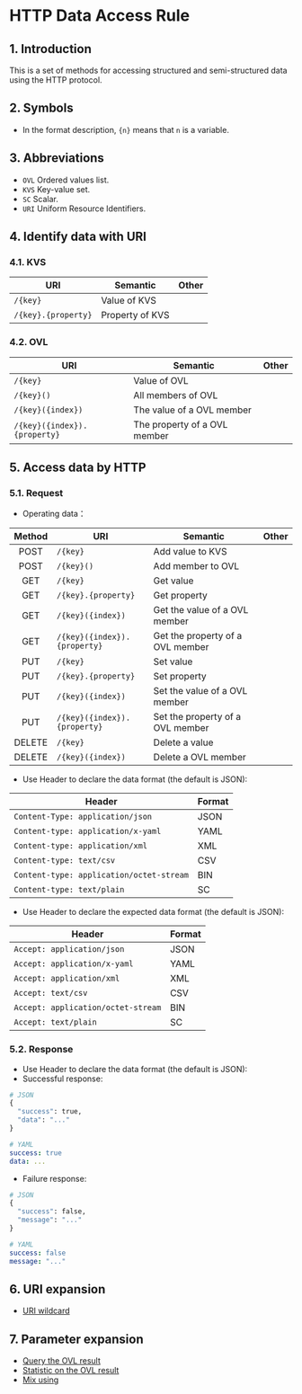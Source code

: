 # HTTP Data Access Rule

## 1. Introduction

This is a set of methods for accessing structured and semi-structured data using the HTTP protocol.

## 2. Symbols

- In the format description, `{n}` means that `n` is a variable.

<!--
- Symbols in URI：

| Symbol  | Effect                           | Other |
| :-----: | -------------------------------- | ----- |
|   `/`   | Spacer between keys              |       |
| `(` `)` | 索引访问；<br>函数参数；         |       |
|   `.`   | 访问属性、方法；<br>访问结果集； |       |
|   `+`   | 集合求并；                       |       |
|   `-`   | 集合求差；                       |       |
|  `, `   | 参数间隔；<br>枚举间隔；         |       |
| `'` `'` | 可选集标识；                     |       |
|   `*`   | 多字符通配；                     |       |
|   `_`   | 单字符通配；                     |       |
|   `!`   | 排除；<br>非；                   |       |
|   `$`   |                                  |       |

-->

## 3. Abbreviations

- `OVL` Ordered values list.
- `KVS` Key-value set.
- `SC` Scalar.
- `URI` Uniform Resource Identifiers.

## 4. Identify data with URI

### 4.1. KVS

| URI                 | Semantic        | Other |
| ------------------- | --------------- | ----- |
| `/{key}`            | Value of KVS    |       |
| `/{key}.{property}` | Property of KVS |       |

### 4.2. OVL

| URI                          | Semantic                     | Other |
| ---------------------------- | ---------------------------- | ----- |
| `/{key}`                     | Value of OVL                 |       |
| `/{key}()`                   | All members of OVL           |       |
| `/{key}({index})`            | The value of a OVL member    |       |
| `/{key}({index}).{property}` | The property of a OVL member |       |

## 5. Access data by HTTP

### 5.1. Request

- Operating data：

| Method | URI                          | Semantic                         | Other |
| :----: | ---------------------------- | -------------------------------- | ----- |
|  POST  | `/{key}`                     | Add value to KVS                 |       |
|  POST  | `/{key}()`                   | Add member to OVL                |       |
|  GET   | `/{key}`                     | Get value                        |       |
|  GET   | `/{key}.{property}`          | Get property                     |       |
|  GET   | `/{key}({index})`            | Get the value of a OVL member    |       |
|  GET   | `/{key}({index}).{property}` | Get the property of a OVL member |       |
|  PUT   | `/{key}`                     | Set value                        |       |
|  PUT   | `/{key}.{property}`          | Set property                     |       |
|  PUT   | `/{key}({index})`            | Set the value of a OVL member    |       |
|  PUT   | `/{key}({index}).{property}` | Set the property of a OVL member |       |
| DELETE | `/{key}`                     | Delete a value                   |       |
| DELETE | `/{key}({index})`            | Delete a OVL member              |       |

- Use Header to declare the data format (the default is JSON):

| Header                                   | Format |
| ---------------------------------------- | ------ |
| `Content-Type: application/json`         | JSON   |
| `Content-type: application/x-yaml`       | YAML   |
| `Content-type: application/xml`          | XML    |
| `Content-type: text/csv`                 | CSV    |
| `Content-type: application/octet-stream` | BIN    |
| `Content-type: text/plain`               | SC     |

- Use Header to declare the expected data format (the default is JSON):

| Header                             | Format |
| ---------------------------------- | ------ |
| `Accept: application/json`         | JSON   |
| `Accept: application/x-yaml`       | YAML   |
| `Accept: application/xml`          | XML    |
| `Accept: text/csv`                 | CSV    |
| `Accept: application/octet-stream` | BIN    |
| `Accept: text/plain`               | SC     |

### 5.2. Response

- Use Header to declare the data format (the default is JSON):
- Successful response:

```python
# JSON
{
  "success": true,
  "data": "..."
}
```

```yaml
# YAML
success: true
data: ...
```

- Failure response:

```python
# JSON
{
  "success": false,
  "message": "..."
}
```

```yaml
# YAML
success: false
message: "..."
```

## 6. URI expansion

- [URI wildcard](doc/wildcard.md)

## 7. Parameter expansion

- [Query the OVL result](doc/query.md)
- [Statistic on the OVL result](doc/statistic.md)
- [Mix using](doc/mixing.md)
